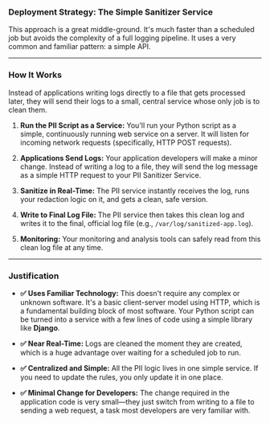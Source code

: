 ### **Deployment Strategy: The Simple Sanitizer Service**

This approach is a great middle-ground. It's much faster than a scheduled job but avoids the complexity of a full logging pipeline. It uses a very common and familiar pattern: a simple API.

---

### **How It Works**

Instead of applications writing logs directly to a file that gets processed later, they will send their logs to a small, central service whose only job is to clean them.

1.  **Run the PII Script as a Service:** You'll run your Python script as a simple, continuously running web service on a server. It will listen for incoming network requests (specifically, HTTP POST requests).

2.  **Applications Send Logs:** Your application developers will make a minor change. Instead of writing a log to a file, they will send the log message as a simple HTTP request to your PII Sanitizer Service.

3.  **Sanitize in Real-Time:** The PII service instantly receives the log, runs your redaction logic on it, and gets a clean, safe version.

4.  **Write to Final Log File:** The PII service then takes this clean log and writes it to the final, official log file (e.g., `/var/log/sanitized-app.log`).

5.  **Monitoring:** Your monitoring and analysis tools can safely read from this clean log file at any time.



---

### **Justification**

* **✅ Uses Familiar Technology:** This doesn't require any complex or unknown software. It's a basic client-server model using HTTP, which is a fundamental building block of most software. Your Python script can be turned into a service with a few lines of code using a simple library like **Django**.

* **✅ Near Real-Time:** Logs are cleaned the moment they are created, which is a huge advantage over waiting for a scheduled job to run.

* **✅ Centralized and Simple:** All the PII logic lives in one simple service. If you need to update the rules, you only update it in one place.

* **✅ Minimal Change for Developers:** The change required in the application code is very small—they just switch from writing to a file to sending a web request, a task most developers are very familiar with.
